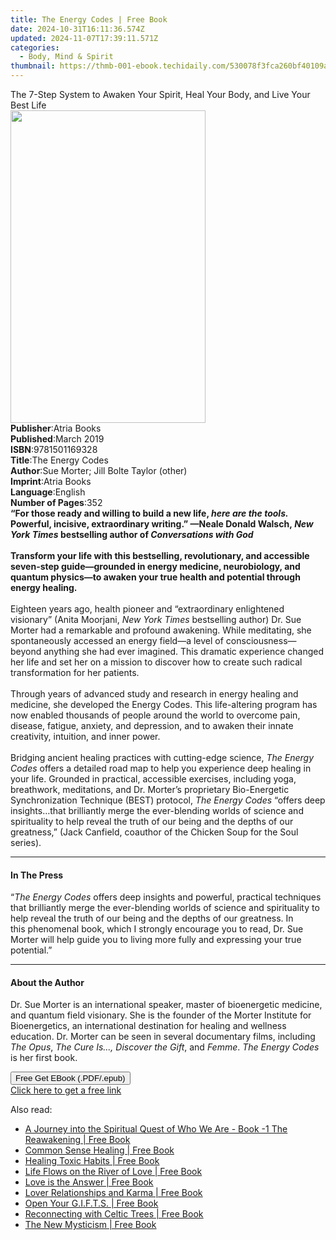 ```yaml
---
title: The Energy Codes | Free Book
date: 2024-10-31T16:11:36.574Z
updated: 2024-11-07T17:39:11.571Z
categories:
  - Body, Mind & Spirit
thumbnail: https://thmb-001-ebook.techidaily.com/530078f3fca260bf40109a890a689cd3c079008f636d424fde43ac2b7baba016.jpg
---
```

<main id="book-container">
  <div class="flex flex-col">
    <div class="book-brief flex-1 py-6 px-4 sm:p-6 md:py-10 md:px-8">
      <!-- brief-->
      <div class="book-brief-main">
        The 7-Step System to Awaken Your Spirit, Heal Your Body, and Live Your
        Best Life
      </div>
    </div>
    <div
      class="book-meta-info flex-1 grid gap-4 col-start-1 col-end-3 row-start-1 sm:mb-6 sm:grid-cols-4 lg:gap-6 lg:col-start-2 lg:row-end-6 lg:row-span-6 lg:mb-0"
    >
      <div
        class="book-meta-info-left place-content-center mt-4 p-4 text-sm leading-6 col-start-2 col-span-2 dark:text-slate-400"
      >
        <img
          class="w-full h-500 object-cover rounded-lg sm:h-255 sm:col-span-2 lg:col-span-full"
          src="https://img-001-ebook.techidaily.com/391756ae24452cbd6d6c72885d81a9452a9236d1826035c8a49df7f85fb9c3a3.jpg"
          alt=""
          width="312"
          height="500"
        />
      </div>
      <div
        class="book-meta-info-right mt-2 col-start-1 row-start-2 col-span-3 self-center"
      >
        <!-- meta data  -->
        <div class="flex flex-col px-4 md:px-8">
          <div class="flex-1">
            <strong>Publisher</strong>:<span class="px-2">Atria Books</span>
          </div>
          <div class="flex-1">
            <strong>Published</strong>:<span class="px-2">March 2019</span>
          </div>
          <div class="flex-1">
            <strong>ISBN</strong>:<span class="px-2">9781501169328</span>
          </div>
          <div class="flex-1">
            <strong>Title</strong>:<span class="px-2">The Energy Codes</span>
          </div>
          <div class="flex-1">
            <strong>Author</strong>:<span class="px-2"
              >Sue Morter; Jill Bolte Taylor (other)</span
            >
          </div>
          <div class="flex-1">
            <strong>Imprint</strong>:<span class="px-2">Atria Books</span>
          </div>
          <div class="flex-1">
            <strong>Language</strong>:<span class="px-2">English</span>
          </div>
          <div class="flex-1">
            <strong>Number of Pages</strong>:<span class="px-2">352</span>
          </div>
        </div>
      </div>
    </div>
    <div class="book-description flex-1 py-6 px-4 sm:p-6 md:py-10 md:px-8">
      <div class="book-description-main">
        <div accordion-content="" id="description">
          <b
            >“For those ready and willing to build a new life,
            <i>here are the tools. </i>Powerful, incisive, extraordinary
            writing.” —Neale Donald Walsch,<i> New York Times </i>bestselling
            author of <i>Conversations with God</i></b
          ><br />
          <br /><b
            >Transform your life with this bestselling, revolutionary, and
            accessible seven-step guide—grounded in energy medicine,
            neurobiology, and quantum physics—to awaken your true health and
            potential through energy healing. </b
          ><br /><br />Eighteen years ago, health pioneer and “extraordinary
          enlightened visionary” (Anita Moorjani,
          <i>New York Times</i> bestselling author) Dr. Sue Morter had a
          remarkable and profound awakening. While meditating, she spontaneously
          accessed an energy field—a level of consciousness—beyond anything she
          had ever imagined. This dramatic experience changed her life and set
          her on a mission to discover how to create such radical transformation
          for her patients.<br />
          <br />Through years of advanced study and research in energy healing
          and medicine, she developed the Energy Codes. This life-altering
          program has now enabled thousands of people around the world to
          overcome pain, disease, fatigue, anxiety, and depression, and to
          awaken their innate creativity, intuition, and inner power.<br />
          <br />Bridging ancient healing practices with cutting-edge science,
          <i>The Energy Codes </i>offers a detailed road map to help you
          experience deep healing in your life. Grounded in practical,
          accessible exercises, including yoga, breathwork, meditations, and Dr.
          Morter’s proprietary Bio-Energetic Synchronization Technique (BEST)
          protocol, <i>The Energy Codes</i> “offers deep insights…that
          brilliantly merge the ever-blending worlds of science and spirituality
          to help reveal the truth of our being and the depths of our
          greatness,” (Jack Canfield, coauthor of the Chicken Soup for the Soul
          series).
        </div>
        <div class="accordion-fader"></div>
      </div>
    </div>
    <div class="book-excerpts flex-1 py-6 px-4 sm:p-6 md:py-10 md:px-8">
      <!-- excerpts-->
      <div class="book-excerpts-main">
        <hr />
        <h4 class="placeholder placeholder-heading">
          <span>In The Press</span>
        </h4>
        <p>
          “<i>The Energy Codes</i> offers deep insights and powerful, practical
          techniques that brilliantly merge the ever-blending worlds of science
          and spirituality to help reveal the truth of our being and the depths
          of our greatness. In this&nbsp;phenomenal book, which I strongly
          encourage you to read, Dr. Sue Morter will help guide you to living
          more fully and expressing your true potential.”
        </p>
      </div>
    </div>
    <div class="book-about-author flex-1 py-6 px-4 sm:p-6 md:py-10 md:px-8">
      <!-- about author-->
      <div class="book-main-author-main">
        <hr />
        <h4 class="placeholder placeholder-heading">
          <span>About the Author</span>
        </h4>
        <p>
          Dr. Sue Morter is an international speaker, master of bioenergetic
          medicine, and quantum field visionary. She is the founder of the
          Morter Institute for Bioenergetics, an international destination for
          healing and wellness education. Dr. Morter can be seen in several
          documentary films, including <i>The Opus</i>,
          <i>The Cure Is..., Discover the Gift</i>, and <i>Femme</i>.
          <i>The Energy Codes</i> is her first book.
        </p>
      </div>
    </div>
    <div class="book-free-get flex-1 py-6 px-4 sm:p-6 md:py-10 md:px-8">
      <button
        id="btn-free-get"
        class="bg-blue-500 hover:bg-blue-700 text-white font-bold py-2 px-4 rounded"
      >
        Free Get EBook (.PDF/.epub)
      </button>
      <div id="countdown-display" class="px-2 text-lg mt-2"></div>
      <a
        id="free-link"
        class="hidden bg-blue-500 hover:bg-blue-700 text-white font-bold py-2 px-4 rounded"
        href="https://www.ebooks.com/en-us/book/96326874/the-energy-codes/sue-morter/"
        target="_blank"
        >Click here to get a free link</a
      >
    </div>
    <script>
      let countdownTime = 0;
      let countdownInterval = null;
      document
        .getElementById('btn-free-get')
        .addEventListener('click', startCountdown);
      function startCountdown() {
        countdownTime = new Date().getTime() + 60000 * 3;
        countdownInterval = setInterval(updateCountdown, 1000);
        document.getElementById('btn-free-get').disabled = true;
        document
          .getElementById('btn-free-get')
          .classList.add('bg-gray-500', 'cursor-not-allowed');
      }
      function updateCountdown() {
        let currentTime = new Date().getTime();
        let timeLeft = countdownTime - currentTime;
        let secondsLeft = Math.floor(timeLeft / 1000);
        document.getElementById('countdown-display').innerHTML =
          `Remaining time: ${secondsLeft} seconds.`;
        if (secondsLeft <= 0) {
          clearInterval(countdownInterval);
          document.getElementById('btn-free-get').classList.add('hidden');
          document.getElementById('free-link').classList.remove('hidden');
          document.getElementById('countdown-display').innerHTML = '';
        }
      }
    </script>
  </div>
</main>

<ins class="adsbygoogle"
      style="display:block"
      data-ad-client="ca-pub-7571918770474297"
      data-ad-slot="8358498916"
      data-ad-format="auto"
      data-full-width-responsive="true"></ins>
    

<span class="atpl-alsoreadstyle">Also read:</span>
<div><ul>
<li><a href="https://novels-ebooks.techidaily.com/209850163-9781615000753-a-journey-into-the-spiritual-quest-of-who-we-are-book-1-the-reawakening/"><u>A Journey into the Spiritual Quest of Who We Are - Book -1 The Reawakening | Free Book</u></a></li>
<li><a href="https://novels-ebooks.techidaily.com/209850157-9784902837797-common-sense-healing/"><u>Common Sense Healing | Free Book</u></a></li>
<li><a href="https://novels-ebooks.techidaily.com/209849943-9781945558214-healing-toxic-habits/"><u>Healing Toxic Habits | Free Book</u></a></li>
<li><a href="https://novels-ebooks.techidaily.com/209850240-9781947151253-life-flows-on-the-river-of-love/"><u>Life Flows on the River of Love | Free Book</u></a></li>
<li><a href="https://novels-ebooks.techidaily.com/209849901-9781947151024-love-is-the-answer/"><u>Love is the Answer | Free Book</u></a></li>
<li><a href="https://novels-ebooks.techidaily.com/209849996-9780987614315-lover-relationships-and-karma/"><u>Lover Relationships and Karma | Free Book</u></a></li>
<li><a href="https://novels-ebooks.techidaily.com/209849870-9781945558504-open-your-gifts/"><u>Open Your G.I.F.T.S. | Free Book</u></a></li>
<li><a href="https://novels-ebooks.techidaily.com/209850070-9780993051272-reconnecting-with-celtic-trees/"><u>Reconnecting with Celtic Trees | Free Book</u></a></li>
<li><a href="https://novels-ebooks.techidaily.com/209849639-9780473369347-the-new-mysticism/"><u>The New Mysticism | Free Book</u></a></li>
</ul></div>

